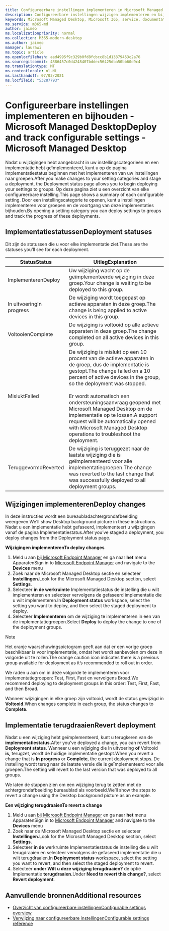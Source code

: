 ```yaml
---
title: Configureerbare instellingen implementeren in Microsoft Managed Desktop
description: Configureerbare instellingen wijzigen implementeren en bijhouden in Microsoft Managed Desktop.
keywords: Microsoft Managed Desktop, Microsoft 365, service, documentatie, implementeren, gefaseerd implementeren, configureerbare instellingen
ms.service: m365-md
author: jaimeo
ms.localizationpriority: normal
ms.collection: M365-modern-desktop
ms.author: jaimeo
manager: laurawi
ms.topic: article
ms.openlocfilehash: aad4995f9c329b0fd8fcbcc8b1d13379453c2a76
ms.sourcegitcommit: 4886457c0d4248407bddec56425dba50bb60d9c4
ms.translationtype: MT
ms.contentlocale: nl-NL
ms.lasthandoff: 07/03/2021
ms.locfileid: "53287793"
---
```

# <a name="deploy-and-track-configurable-settings---microsoft-managed-desktop"></a><span data-ttu-id="68d57-104">Configureerbare instellingen implementeren en bijhouden - Microsoft Managed Desktop</span><span class="sxs-lookup"><span data-stu-id="68d57-104">Deploy and track configurable settings - Microsoft Managed Desktop</span></span>

<span data-ttu-id="68d57-105">Nadat u wijzigingen hebt aangebracht in uw instellingscategorieën en een implementatie hebt geïmplementeerd, kunt u op de pagina Implementatiestatus beginnen met het implementeren van uw instellingen naar groepen.</span><span class="sxs-lookup"><span data-stu-id="68d57-105">After you make changes to your setting categories and stage a deployment, the Deployment status page allows you to begin deploying your settings to groups.</span></span> <span data-ttu-id="68d57-106">Op deze pagina ziet u een overzicht van elke configureerbare instelling.</span><span class="sxs-lookup"><span data-stu-id="68d57-106">This page shows a summary of each configurable setting.</span></span> <span data-ttu-id="68d57-107">Door een instellingscategorie te openen, kunt u instellingen implementeren voor groepen en de voortgang van deze implementaties bijhouden.</span><span class="sxs-lookup"><span data-stu-id="68d57-107">By opening a setting category you can deploy settings to groups and track the progress of these deployments.</span></span>

## <a name="deployment-statuses"></a><span data-ttu-id="68d57-108">Implementatiestatussen</span><span class="sxs-lookup"><span data-stu-id="68d57-108">Deployment statuses</span></span>

<span data-ttu-id="68d57-109">Dit zijn de statussen die u voor elke implementatie ziet.</span><span class="sxs-lookup"><span data-stu-id="68d57-109">These are the statuses you’ll see for each deployment.</span></span>

<span data-ttu-id="68d57-110">Status</span><span class="sxs-lookup"><span data-stu-id="68d57-110">Status</span></span> | <span data-ttu-id="68d57-111">Uitleg</span><span class="sxs-lookup"><span data-stu-id="68d57-111">Explanation</span></span>
--- | ---
<span data-ttu-id="68d57-112">Implementeren</span><span class="sxs-lookup"><span data-stu-id="68d57-112">Deploy</span></span> | <span data-ttu-id="68d57-113">Uw wijziging wacht op de geïmplementeerde wijziging in deze groep.</span><span class="sxs-lookup"><span data-stu-id="68d57-113">Your change is waiting to be deployed to this group.</span></span>
<span data-ttu-id="68d57-114">In uitvoering</span><span class="sxs-lookup"><span data-stu-id="68d57-114">In progress</span></span> | <span data-ttu-id="68d57-115">De wijziging wordt toegepast op actieve apparaten in deze groep.</span><span class="sxs-lookup"><span data-stu-id="68d57-115">The change is being applied to active devices in this group.</span></span>
<span data-ttu-id="68d57-116">Voltooien</span><span class="sxs-lookup"><span data-stu-id="68d57-116">Complete</span></span> | <span data-ttu-id="68d57-117">De wijziging is voltooid op alle actieve apparaten in deze groep.</span><span class="sxs-lookup"><span data-stu-id="68d57-117">The change completed on all active devices in this group.</span></span>
<span data-ttu-id="68d57-118">Mislukt</span><span class="sxs-lookup"><span data-stu-id="68d57-118">Failed</span></span> | <span data-ttu-id="68d57-119">De wijziging is mislukt op een 10 procent van de actieve apparaten in de groep, dus de implementatie is gestopt.</span><span class="sxs-lookup"><span data-stu-id="68d57-119">The change failed on a 10 percent of active devices in the group, so the deployment was stopped.</span></span><br><br> <span data-ttu-id="68d57-120">Er wordt automatisch een ondersteuningsaanvraag geopend met Microsoft Managed Desktop om de implementatie op te lossen.</span><span class="sxs-lookup"><span data-stu-id="68d57-120">A support request will be automatically opened with Microsoft Managed Desktop operations to troubleshoot the deployment.</span></span>
<span data-ttu-id="68d57-121">Teruggevormd</span><span class="sxs-lookup"><span data-stu-id="68d57-121">Reverted</span></span> | <span data-ttu-id="68d57-122">De wijziging is teruggezet naar de laatste wijziging die is geïmplementeerd voor alle implementatiegroepen.</span><span class="sxs-lookup"><span data-stu-id="68d57-122">The change was reverted to the last change that was successfully deployed to all deployment groups.</span></span>

## <a name="deploy-changes"></a><span data-ttu-id="68d57-123">Wijzigingen implementeren</span><span class="sxs-lookup"><span data-stu-id="68d57-123">Deploy changes</span></span>

<span data-ttu-id="68d57-124">In deze instructies wordt een bureaubladachtergrondafbeelding weergeven.</span><span class="sxs-lookup"><span data-stu-id="68d57-124">We’ll show Desktop background picture in these instructions.</span></span> <span data-ttu-id="68d57-125">Nadat u een implementatie hebt gefaseerd, implementeert u wijzigingen vanaf de pagina Implementatiestatus.</span><span class="sxs-lookup"><span data-stu-id="68d57-125">After you’ve staged a deployment, you deploy changes from the Deployment status page.</span></span>

<span data-ttu-id="68d57-126">**Wijzigingen implementeren**</span><span class="sxs-lookup"><span data-stu-id="68d57-126">**To deploy changes**</span></span>

1. <span data-ttu-id="68d57-127">Meld u aan [bij Microsoft Endpoint Manager](https://endpoint.microsoft.com/) en ga naar **het** menu Apparaten</span><span class="sxs-lookup"><span data-stu-id="68d57-127">Sign in to [Microsoft Endpoint Manager](https://endpoint.microsoft.com/) and navigate to the **Devices** menu</span></span>
2. <span data-ttu-id="68d57-128">Zoek naar de Microsoft Managed Desktop sectie en selecteer **Instellingen.**</span><span class="sxs-lookup"><span data-stu-id="68d57-128">Look for the Microsoft Managed Desktop section, select **Settings**.</span></span>
3. <span data-ttu-id="68d57-129">Selecteer **in de werkruimte** Implementatiestatus de instelling die u wilt implementeren en selecteer vervolgens de gefaseerd implementatie die u wilt implementeren.</span><span class="sxs-lookup"><span data-stu-id="68d57-129">In **Deployment status** workspace, select the setting you want to deploy, and then select the staged deployment to deploy.</span></span>
4. <span data-ttu-id="68d57-130">Selecteer **Implementeren** om de wijziging te implementeren in een van de implementatiegroepen.</span><span class="sxs-lookup"><span data-stu-id="68d57-130">Select **Deploy** to deploy the change to one of the deployment groups.</span></span>

> [!NOTE]
> <span data-ttu-id="68d57-131">Het oranje waarschuwingspictogram geeft aan dat er een vorige groep beschikbaar is voor implementatie, omdat het wordt aanbevolen om deze in volgorde uit te rollen.</span><span class="sxs-lookup"><span data-stu-id="68d57-131">The orange caution icon indicates there is a previous group available for deployment as it’s recommended to roll out in order.</span></span>

<!-- Needs picture updated to show MEM ![Deployment status workspace. Trusted sites pane on the right. In the Deployment groups section are three columns: deployment groups, devices, and status. In the status column, "deploy" is highlighted.](../../media/1deployedit.png) -->

<span data-ttu-id="68d57-132">We raden u aan om in deze volgorde te implementeren voor implementatiegroepen: Test, First, Fast en vervolgens Broad.</span><span class="sxs-lookup"><span data-stu-id="68d57-132">We recommend deploying to deployment groups in this order: Test, First, Fast, and then Broad.</span></span> 

<span data-ttu-id="68d57-133">Wanneer wijzigingen in elke groep zijn voltooid, wordt de status gewijzigd in **Voltooid.**</span><span class="sxs-lookup"><span data-stu-id="68d57-133">When changes complete in each group, the status changes to **Complete**.</span></span>

<!-- Needs picture updated to show MEM ![Deployment status workspace with columns for date updated, version, test, first, fast, and broad. The Proxy row is expanded, showing a dated setting flagged as "complete" in each of the four deployment groups.](../../media/2completeedit.png) -->

## <a name="revert-deployment"></a><span data-ttu-id="68d57-134">Implementatie terugdraaien</span><span class="sxs-lookup"><span data-stu-id="68d57-134">Revert deployment</span></span>

<span data-ttu-id="68d57-135">Nadat u een wijziging hebt geïmplementeerd, kunt u terugkeren van de **implementatiestatus.**</span><span class="sxs-lookup"><span data-stu-id="68d57-135">After you’ve deployed a change, you can revert from **Deployment status**.</span></span> <span data-ttu-id="68d57-136">Wanneer u een wijziging die In uitvoering **of** Voltooid **is,** terugzet, wordt de huidige implementatie gestopt.</span><span class="sxs-lookup"><span data-stu-id="68d57-136">When you revert a change that is **In progress** or **Complete**, the current deployment stops.</span></span> <span data-ttu-id="68d57-137">De instelling wordt terug naar de laatste versie die is geïmplementeerd voor alle groepen.</span><span class="sxs-lookup"><span data-stu-id="68d57-137">The setting will revert to the last version that was deployed to all groups.</span></span>

<span data-ttu-id="68d57-138">We laten de stappen zien om een wijziging terug te zetten met de achtergrondafbeelding bureaublad als voorbeeld.</span><span class="sxs-lookup"><span data-stu-id="68d57-138">We’ll show the steps to revert a change using the Desktop background picture as an example.</span></span> 

<span data-ttu-id="68d57-139">**Een wijziging terugdraaien**</span><span class="sxs-lookup"><span data-stu-id="68d57-139">**To revert a change**</span></span>

1. <span data-ttu-id="68d57-140">Meld u aan [bij Microsoft Endpoint Manager](https://endpoint.microsoft.com/) en ga naar **het** menu Apparaten</span><span class="sxs-lookup"><span data-stu-id="68d57-140">Sign in to [Microsoft Endpoint Manager](https://endpoint.microsoft.com/) and navigate to the **Devices** menu</span></span>
2. <span data-ttu-id="68d57-141">Zoek naar de Microsoft Managed Desktop sectie en selecteer **Instellingen.**</span><span class="sxs-lookup"><span data-stu-id="68d57-141">Look for the Microsoft Managed Desktop section, select **Settings**.</span></span>
3. <span data-ttu-id="68d57-142">Selecteer **in de** werkruimte Implementatiestatus de instelling die u wilt terugdraaien en selecteer vervolgens de gefaseerd implementatie die u wilt terugdraaien.</span><span class="sxs-lookup"><span data-stu-id="68d57-142">In **Deployment status** workspace, select the setting you want to revert, and then select the staged deployment to revert.</span></span>
4. <span data-ttu-id="68d57-143">Selecteer **onder Wilt u deze wijziging terugdraaien?** de optie Implementatie **terugdraaien.**</span><span class="sxs-lookup"><span data-stu-id="68d57-143">Under **Need to revert this change?**, select **Revert deployment**.</span></span>

<!-- Needs picture updated to show MEM ![Deployment status workspace. Browser start pages is selected, opening a pane on the right side with data about the submitted change and its status. At the bottom is the "need to revert this change" area where you can select "Revert deployment."](../../media/3revert.png) -->

## <a name="additional-resources"></a><span data-ttu-id="68d57-144">Aanvullende bronnen</span><span class="sxs-lookup"><span data-stu-id="68d57-144">Additional resources</span></span>

- [<span data-ttu-id="68d57-145">Overzicht van configureerbare instellingen</span><span class="sxs-lookup"><span data-stu-id="68d57-145">Configurable settings overview</span></span>](config-setting-overview.md)
- [<span data-ttu-id="68d57-146">Verwijzing naar configureerbare instellingen</span><span class="sxs-lookup"><span data-stu-id="68d57-146">Configurable settings reference</span></span>](config-setting-ref.md) 
